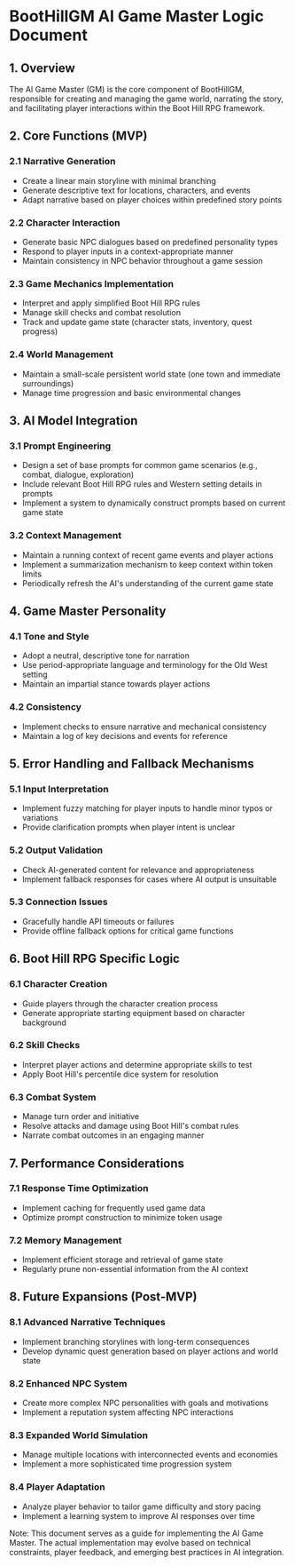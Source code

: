 # BootHillGM AI Game Master Logic Document

## 1. Overview
The AI Game Master (GM) is the core component of BootHillGM, responsible for creating and managing the game world, narrating the story, and facilitating player interactions within the Boot Hill RPG framework.

## 2. Core Functions (MVP)

### 2.1 Narrative Generation
- Create a linear main storyline with minimal branching
- Generate descriptive text for locations, characters, and events
- Adapt narrative based on player choices within predefined story points

### 2.2 Character Interaction
- Generate basic NPC dialogues based on predefined personality types
- Respond to player inputs in a context-appropriate manner
- Maintain consistency in NPC behavior throughout a game session

### 2.3 Game Mechanics Implementation
- Interpret and apply simplified Boot Hill RPG rules
- Manage skill checks and combat resolution
- Track and update game state (character stats, inventory, quest progress)

### 2.4 World Management
- Maintain a small-scale persistent world state (one town and immediate surroundings)
- Manage time progression and basic environmental changes

## 3. AI Model Integration

### 3.1 Prompt Engineering
- Design a set of base prompts for common game scenarios (e.g., combat, dialogue, exploration)
- Include relevant Boot Hill RPG rules and Western setting details in prompts
- Implement a system to dynamically construct prompts based on current game state

### 3.2 Context Management
- Maintain a running context of recent game events and player actions
- Implement a summarization mechanism to keep context within token limits
- Periodically refresh the AI's understanding of the current game state

## 4. Game Master Personality

### 4.1 Tone and Style
- Adopt a neutral, descriptive tone for narration
- Use period-appropriate language and terminology for the Old West setting
- Maintain an impartial stance towards player actions

### 4.2 Consistency
- Implement checks to ensure narrative and mechanical consistency
- Maintain a log of key decisions and events for reference

## 5. Error Handling and Fallback Mechanisms

### 5.1 Input Interpretation
- Implement fuzzy matching for player inputs to handle minor typos or variations
- Provide clarification prompts when player intent is unclear

### 5.2 Output Validation
- Check AI-generated content for relevance and appropriateness
- Implement fallback responses for cases where AI output is unsuitable

### 5.3 Connection Issues
- Gracefully handle API timeouts or failures
- Provide offline fallback options for critical game functions

## 6. Boot Hill RPG Specific Logic

### 6.1 Character Creation
- Guide players through the character creation process
- Generate appropriate starting equipment based on character background

### 6.2 Skill Checks
- Interpret player actions and determine appropriate skills to test
- Apply Boot Hill's percentile dice system for resolution

### 6.3 Combat System
- Manage turn order and initiative
- Resolve attacks and damage using Boot Hill's combat rules
- Narrate combat outcomes in an engaging manner

## 7. Performance Considerations

### 7.1 Response Time Optimization
- Implement caching for frequently used game data
- Optimize prompt construction to minimize token usage

### 7.2 Memory Management
- Implement efficient storage and retrieval of game state
- Regularly prune non-essential information from the AI context

## 8. Future Expansions (Post-MVP)

### 8.1 Advanced Narrative Techniques
- Implement branching storylines with long-term consequences
- Develop dynamic quest generation based on player actions and world state

### 8.2 Enhanced NPC System
- Create more complex NPC personalities with goals and motivations
- Implement a reputation system affecting NPC interactions

### 8.3 Expanded World Simulation
- Manage multiple locations with interconnected events and economies
- Implement a more sophisticated time progression system

### 8.4 Player Adaptation
- Analyze player behavior to tailor game difficulty and story pacing
- Implement a learning system to improve AI responses over time

Note: This document serves as a guide for implementing the AI Game Master. The actual implementation may evolve based on technical constraints, player feedback, and emerging best practices in AI integration.

